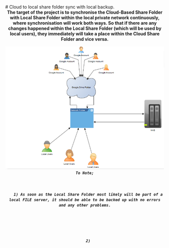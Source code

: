<html> 
 <head>
  # Cloud to local share folder sync with local backup.
<body>
  <center>
   <b>
  The target of the project is to synchronise the Cloud-Based Share Folder with Local Share Folder within the local private network continuously, where synchronisation will work both ways. So that if there are any changes happened within the Local Share Folder (which will be used by local users), they immediately will take a place within the Cloud Share Folder and vice versa.
      <p>
 <img src="https://raw.githubusercontent.com/ilyaochnev/Cloud-based-Share-Folder-to-Local-Network-and-Local-Backup-Synchronisation./master/Visual%20Scheme.png">
<code> <em>To Note;

 <kbd>
  <b>
   1) As soon as the Local Share Folder most likely will be part of a local FILE server, it should be able to be backed up with no errors and any other problems.
 <p>
   <p>
   2)
    </b>
  </kbd>
</html>
